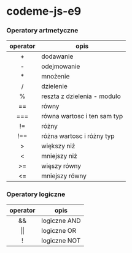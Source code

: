 # codeme-js-e9

### Operatory artmetyczne
| operator | opis |
| :---: | ---- |
| + | dodawanie |
| - | odejmowanie |
| * | mnożenie |
| / | dzielenie |
| % | reszta z dzielenia - modulo |
| == | równy |
| === | równa wartosc i ten sam typ |
| != | różny |
| !== | różna wartosc i różny typ |
| > | większy niż |
| < | mniejszy niż |
| >= | więszy równy |
| <= | mniejszy równy |

### Operatory logiczne
| operator | opis |
| :---: | ---- |
| && | logiczne AND |
| \|\| | logiczne OR |
| ! | logiczne NOT |
